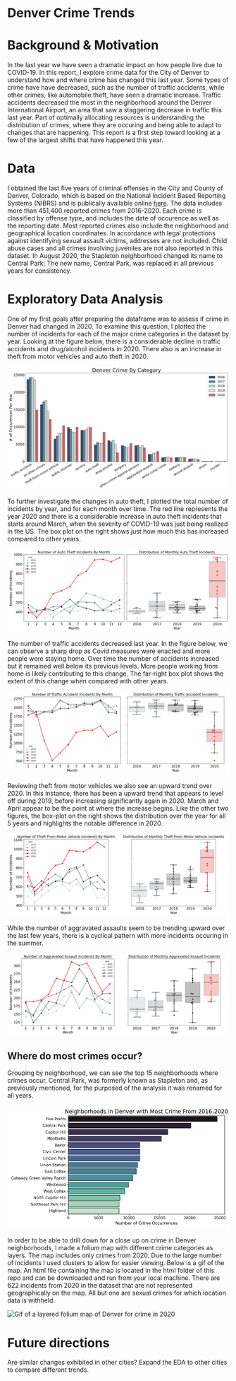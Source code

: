 # Denver Crime Trends

# Background & Motivation

In the last year we have seen a dramatic impact on how people live due to COVID-19. In this report, I explore crime data for the City of Denver to understand how and where crime has changed this last year.  Some types of crime have have decreased, such as the number of traffic accidents,  while other crimes, like automobile theft, have seen a dramatic increase.  Traffic accidents decreased the most in the neighborhood around the Denver International Airport, an area that saw a staggering decrease in traffic this last year.  Part of optimally allocating resources is understanding 
the distribution of crimes, where they are occuring and being able to adapt to changes that are happening.  This report is a first step toward looking at a few of the largest shifts that have happened this year.

# Data

I obtained the last five years of criminal offenses in the City and County of Denver, Colorado, which is based on the National Incident Based Reporting Systems (NIBRS) and is publically available online [here](https://www.denvergov.org/opendata/dataset/city-and-county-of-denver-crime).
 The data includes more than 451,400 reported crimes from 2016-2020. Each crime is classified by offense type, and includes the date of occurence as well as the reporting date. Most reported crimes also include the neighborhood and geographical location coordinates. In accordance with legal protections against identifying sexual assault victims, addresses are not included. Child abuse cases and all crimes involving juveniles are not also reported in this dataset. In August 2020, the Stapleton neighborhood changed its name to Central Park; The new name, Central Park, was replaced in all previous years for consistency. 

# Exploratory Data Analysis

One of my first goals after preparing the dataframe was to assess if crime in Denver had changed in 2020. To examine this question, I plotted the number of incidents for each of the major crime categories in the dataset by year. Looking at the figure below, there is a considerable decline in traffic accidents and drug/alcohol incidents in 2020. There also is an increase in theft from motor vehicles and auto theft in 2020.


![Barplot of Crime in Denver By Crime Category](./images/Denver/DenverCrimeByCategoryBarplot.png)

To further investigate the changes in auto theft, I plotted the total number of incidents by year, and for each month over time.  The red line represents the year 2020 and there is a considerable increase in auto theft incidents that starts around March, when the severity of COVID-19 was just being realized in the US.  The box plot on the right shows just how much this has increased compared to other years.

![Distribution of Auto Theft in Denver Over Time](./images/Denver/Denver_auto-theft_Over_Time.png)

The number of traffic accidents decreased last year.  In the figure below, we can observe a sharp drop as Covid measures were enacted and more people were staying home. Over time the number of accidents increased but it remained well below its previous levels. More people working from home is likely contributing to this change.  The far-right box plot shows the extent of this change when compared with other years.

![Distribution of Traffic Accidents in Denver Over Time](./images/Denver/Denver_traffic-accident_Over_Time.png)

Reviewing theft from motor vehicles we also see an upward trend over 2020. In this instance, there has been a upward trend that appears to level off during 2019, before increasing significantly again in 2020.  March and April appear to be the point at where the increase begins.  Like the other two figures, the box-plot on the right shows the distribution over the year for all 5 years and highlights the notable difference in 2020. 

![Distribution of Theft From Motor Vehicles in Denver Over Time](./images/Denver/Denver_theft-from-motor-vehicle_Over_Time.png)

While the number of aggravated assaults seem to be trending upward over the last few years, there is a cyclical pattern with more incidents occuring in the summer. 

![Distribution of Aggravated Assault in Denver Over Time](./images/Denver/Denver_aggravated-assault_Over_Time.png)

## Where do most crimes occur?

Grouping by neighborhood, we can see the top 15 neighborhoods where crimes occur. Central Park, was formerly known as Stapleton and, as previously mentioned, for the purposed of the analysis it was renamed for all years. 

![Denver Neighborhoods Ranked by Crime Counts](./images/Denver/DenverTopNCrimeNeighborhoods.png)

In order to be able to drill down for a close up on crime in Denver neighborhoods, I made a folium map with different crime categories as layers.  The map includes only crimes from 2020.  Due to the large number of incidents I used clusters to allow for easier viewing. Below is a gif of the map. An html file containing the map is located in the html folder of this repo and can be downloaded and run from your local machine. There are 622 incidents from 2020 in the dataset that are not represented geographically on the map. All but one are sexual crimes for which location data is withheld.

![Gif of a layered folium map of Denver for crime in 2020](./images/Denver/Map_Demos.gif)


# Future directions

Are similar changes exhibited in other cities?  Expand the EDA to other cities to compare different trends.
